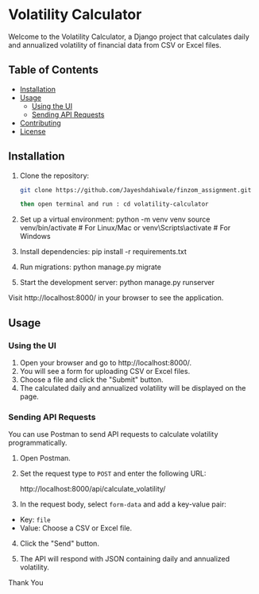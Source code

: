 # Volatility Calculator

Welcome to the Volatility Calculator, a Django project that calculates daily and annualized volatility of financial data from CSV or Excel files.

## Table of Contents
- [Installation](#installation)
- [Usage](#usage)
  - [Using the UI](#using-the-ui)
  - [Sending API Requests](#sending-api-requests)
- [Contributing](#contributing)
- [License](#license)

## Installation

1. Clone the repository:
    ```bash
    git clone https://github.com/Jayeshdahiwale/finzom_assignment.git

    then open terminal and run : cd volatility-calculator
2. Set up a virtual environment:
    python -m venv venv
    source venv/bin/activate  # For Linux/Mac
     or
    venv\Scripts\activate  # For Windows

3. Install dependencies:
    pip install -r requirements.txt

4. Run migrations:
    python manage.py migrate

5. Start the development server:
    python manage.py runserver

Visit http://localhost:8000/ in your browser to see the application.

## Usage

### Using the UI

1. Open your browser and go to http://localhost:8000/.
2. You will see a form for uploading CSV or Excel files.
3. Choose a file and click the "Submit" button.
4. The calculated daily and annualized volatility will be displayed on the page.

### Sending API Requests

You can use Postman to send API requests to calculate volatility programmatically.

1. Open Postman.

2. Set the request type to `POST` and enter the following URL:

    http://localhost:8000/api/calculate_volatility/


3. In the request body, select `form-data` and add a key-value pair:
- Key: `file`
- Value: Choose a CSV or Excel file.

4. Click the "Send" button.

5. The API will respond with JSON containing daily and annualized volatility.


Thank You